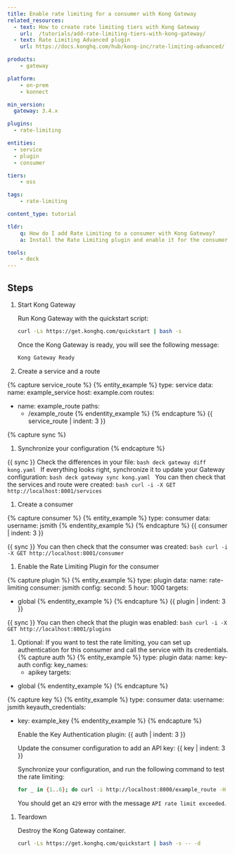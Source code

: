 ```yaml
---
title: Enable rate limiting for a consumer with Kong Gateway
related_resources:
  - text: How to create rate limiting tiers with Kong Gateway
    url:  /tutorials/add-rate-limiting-tiers-with-kong-gateway/
  - text: Rate Limiting Advanced plugin
    url: https://docs.konghq.com/hub/kong-inc/rate-limiting-advanced/

products:
    - gateway

platform:
    - on-prem
    - konnect

min_version:
  gateway: 3.4.x

plugins:
  - rate-limiting

entities: 
  - service
  - plugin
  - consumer

tiers:
    - oss

tags:
    - rate-limiting

content_type: tutorial

tldr:
    q: How do I add Rate Limiting to a consumer with Kong Gateway?
    a: Install the Rate Limiting plugin and enable it for the consumer.

tools:
    - deck
---
```


## Steps

1. Start Kong Gateway

    Run Kong Gateway with the quickstart script:
    ```bash
    curl -Ls https://get.konghq.com/quickstart | bash -s
    ```

    Once the Kong Gateway is ready, you will see the following message:

    ```bash
    Kong Gateway Ready 
    ```

1. Create a service and a route

{% capture service_route %}
{% entity_example %}
type: service
data:
  name: example_service
  host: example.com
  routes:
  - name: example_route
    paths:
    - /example_route
{% endentity_example %}
{% endcapture %}
{{ service_route | indent: 3 }}

{% capture sync %}
1. Synchronize your configuration
{% endcapture %}

{{ sync }}
    Check the differences in your file:
    ```bash
    deck gateway diff kong.yaml
    ```
    If everything looks right, synchronize it to update your Gateway configuration:
    ```bash
    deck gateway sync kong.yaml
    ```
    You can then check that the services and route were created:
    ```bash
    curl -i -X GET http://localhost:8001/services
    ```


1. Create a consumer 

{% capture consumer %}
{% entity_example %}
type: consumer
data:
  username: jsmith
{% endentity_example %}
{% endcapture %}
{{ consumer | indent: 3 }}

{{ sync }}
    You can then check that the consumer was created:
    ```bash
    curl -i -X GET http://localhost:8001/consumer
    ```


1. Enable the Rate Limiting Plugin for the consumer

{% capture plugin %}
{% entity_example %}
type: plugin
data:
  name: rate-limiting
  consumer: jsmith
  config:
    second: 5
    hour: 1000
targets:
  - global
{% endentity_example %}
{% endcapture %}
{{ plugin | indent: 3 }}

{{ sync }}
    You can then check that the plugin was enabled:
    ```bash
    curl -i -X GET http://localhost:8001/plugins
    ```

1. Optional: If you want to test the rate limiting, you can set up authentication for this consumer and call the service with its credentials.
{% capture auth %}
{% entity_example %}
type: plugin
data:
  name: key-auth
  config:
    key_names:
    - apikey
targets:
  - global
{% endentity_example %}
{% endcapture %}

{% capture key %}
{% entity_example %}
type: consumer
data:
  username: jsmith
  keyauth_credentials:
  - key: example_key
{% endentity_example %}
{% endcapture %}

    Enable the Key Authentication plugin:
    {{ auth | indent: 3 }}


    Update the consumer configuration to add an API key:
    {{ key | indent: 3 }}

    Synchronize your configuration, and run the following command to test the rate limiting:
    ```bash
    for _ in {1..6}; do curl -i http://localhost:8000/example_route -H 'apikey:example_key'; echo; done
    ```

    You should get an `429` error with the message `API rate limit exceeded`.

1. Teardown

   Destroy the Kong Gateway container.

   ```bash
   curl -Ls https://get.konghq.com/quickstart | bash -s -- -d
   ```
